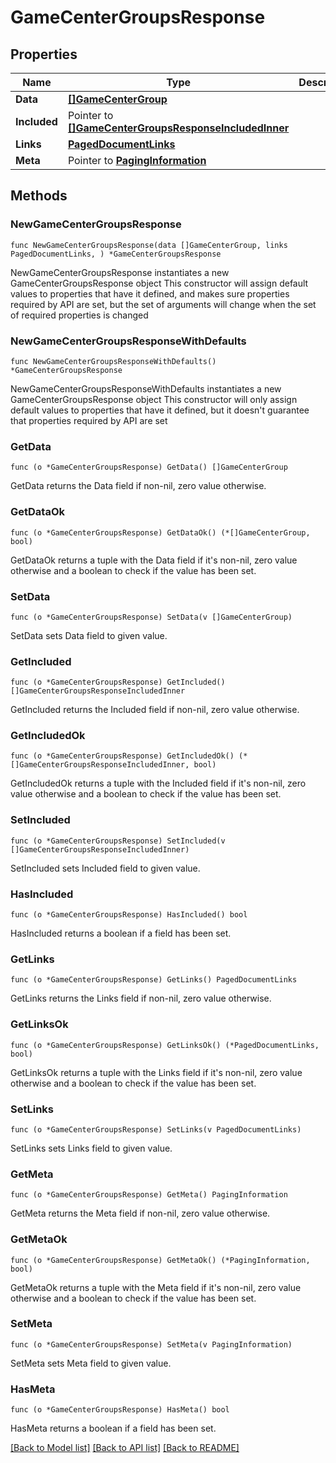 # GameCenterGroupsResponse

## Properties

Name | Type | Description | Notes
------------ | ------------- | ------------- | -------------
**Data** | [**[]GameCenterGroup**](GameCenterGroup.md) |  | 
**Included** | Pointer to [**[]GameCenterGroupsResponseIncludedInner**](GameCenterGroupsResponseIncludedInner.md) |  | [optional] 
**Links** | [**PagedDocumentLinks**](PagedDocumentLinks.md) |  | 
**Meta** | Pointer to [**PagingInformation**](PagingInformation.md) |  | [optional] 

## Methods

### NewGameCenterGroupsResponse

`func NewGameCenterGroupsResponse(data []GameCenterGroup, links PagedDocumentLinks, ) *GameCenterGroupsResponse`

NewGameCenterGroupsResponse instantiates a new GameCenterGroupsResponse object
This constructor will assign default values to properties that have it defined,
and makes sure properties required by API are set, but the set of arguments
will change when the set of required properties is changed

### NewGameCenterGroupsResponseWithDefaults

`func NewGameCenterGroupsResponseWithDefaults() *GameCenterGroupsResponse`

NewGameCenterGroupsResponseWithDefaults instantiates a new GameCenterGroupsResponse object
This constructor will only assign default values to properties that have it defined,
but it doesn't guarantee that properties required by API are set

### GetData

`func (o *GameCenterGroupsResponse) GetData() []GameCenterGroup`

GetData returns the Data field if non-nil, zero value otherwise.

### GetDataOk

`func (o *GameCenterGroupsResponse) GetDataOk() (*[]GameCenterGroup, bool)`

GetDataOk returns a tuple with the Data field if it's non-nil, zero value otherwise
and a boolean to check if the value has been set.

### SetData

`func (o *GameCenterGroupsResponse) SetData(v []GameCenterGroup)`

SetData sets Data field to given value.


### GetIncluded

`func (o *GameCenterGroupsResponse) GetIncluded() []GameCenterGroupsResponseIncludedInner`

GetIncluded returns the Included field if non-nil, zero value otherwise.

### GetIncludedOk

`func (o *GameCenterGroupsResponse) GetIncludedOk() (*[]GameCenterGroupsResponseIncludedInner, bool)`

GetIncludedOk returns a tuple with the Included field if it's non-nil, zero value otherwise
and a boolean to check if the value has been set.

### SetIncluded

`func (o *GameCenterGroupsResponse) SetIncluded(v []GameCenterGroupsResponseIncludedInner)`

SetIncluded sets Included field to given value.

### HasIncluded

`func (o *GameCenterGroupsResponse) HasIncluded() bool`

HasIncluded returns a boolean if a field has been set.

### GetLinks

`func (o *GameCenterGroupsResponse) GetLinks() PagedDocumentLinks`

GetLinks returns the Links field if non-nil, zero value otherwise.

### GetLinksOk

`func (o *GameCenterGroupsResponse) GetLinksOk() (*PagedDocumentLinks, bool)`

GetLinksOk returns a tuple with the Links field if it's non-nil, zero value otherwise
and a boolean to check if the value has been set.

### SetLinks

`func (o *GameCenterGroupsResponse) SetLinks(v PagedDocumentLinks)`

SetLinks sets Links field to given value.


### GetMeta

`func (o *GameCenterGroupsResponse) GetMeta() PagingInformation`

GetMeta returns the Meta field if non-nil, zero value otherwise.

### GetMetaOk

`func (o *GameCenterGroupsResponse) GetMetaOk() (*PagingInformation, bool)`

GetMetaOk returns a tuple with the Meta field if it's non-nil, zero value otherwise
and a boolean to check if the value has been set.

### SetMeta

`func (o *GameCenterGroupsResponse) SetMeta(v PagingInformation)`

SetMeta sets Meta field to given value.

### HasMeta

`func (o *GameCenterGroupsResponse) HasMeta() bool`

HasMeta returns a boolean if a field has been set.


[[Back to Model list]](../README.md#documentation-for-models) [[Back to API list]](../README.md#documentation-for-api-endpoints) [[Back to README]](../README.md)


